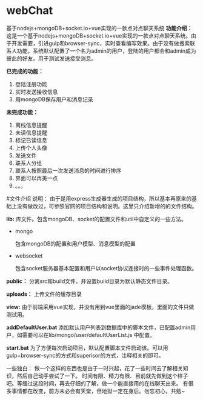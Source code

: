 # webChat
基于nodejs+mongoDB+socket.io+vue实现的一款点对点聊天系统
**功能介绍：** 这是一个基于nodejs+mongoDB+socket.io+vue实现的一款点对点聊天系统。由于开发需要，引进gulp和browser-sync，实时查看编写效果。由于没有做搜索联系人功能，系统默认配置了一个名为admin的用户，登陆的用户都会和admin成为彼此的好友。用于测试发送接受消息。

**已完成的功能：**
	
1. 登陆注册功能
2. 实时发送接收信息
3. 用mongoDB保存用户和消息记录

**未完成功能：**

1. 离线信息提醒
2. 未读信息提醒
3. 标记已读信息
4. 上传个人头像
5. 发送文件
6. 联系人分组
7. 联系人按照最后一次发送消息的时间进行排序
8. 界面可以再美一点
9. 。。。

#文件介绍
说明： 由于是用express生成器生成的项目结构，所以基本再原来的基础上没有做改过，可参照官网的项目结构和说明。这里只介绍新增的的文件结构。

**lib:**
库文件。包含mongoDB、socket的配置文件和util中自定义的一些方法。



-  mongo

	包含mongoDB的配置和用户模型、消息模型的配置


- websocket

	包含socket服务器基本配置和用户以socket协议连接时的一些事件处理函数。 

**public：** 分离src和build文件，并设置build目录为默认静态文件目录。

**uploads：** 上传文件的缓存目录

**view:** 由于前端采用vue实现，并没有用到vue里面的jade模板，里面的文件只做测试用。

**addDefaultUser.bat** 添加默认用户列表到数据库中的脚本文件，已配置admin用户，如需要可以在lib/mongo/user/defaultUserList.js 中配置。

**start.bat**  为了方便每次启动项目，默认配置脚本文件启动该。可以用gulp+browser-sync的方式和superisor的方式，注释相关的即可。


一些独白： 做一个这样的东西也是由于一时兴起，花了一些时间去了解相关知识，然后自己动手尝试了一下。 时间有限、精力有限、目前就先做到这个样子吧。等缓过这段时间，再去仔细的了解，做一个能直接用的在线聊天出来。 有很多事情都在改变，前方未必会有天堂，但地狱一定在身后。勿忘初心，共勉~
